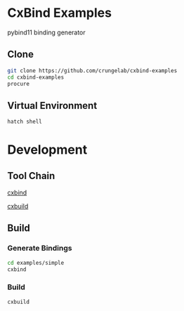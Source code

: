 # CxBind Examples

pybind11 binding generator


## Clone
```bash
git clone https://github.com/crungelab/cxbind-examples
cd cxbind-examples
procure
```

## Virtual Environment
```bash
hatch shell
```

# Development

## Tool Chain

[cxbind](https://github.com/crungelab/cxbind)

[cxbuild](https://github.com/crungelab/cxbuild)

## Build

### Generate Bindings
```bash
cd examples/simple
cxbind
```

### Build
```bash
cxbuild
```